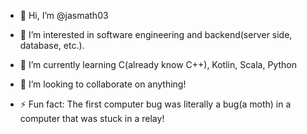 - 👋 Hi, I’m @jasmath03
  
- 👀 I’m interested in software engineering and backend(server side, database, etc.).
  
- 🌱 I’m currently learning C(already know C++), Kotlin, Scala, Python
  
- 💞️ I’m looking to collaborate on anything! 

- ⚡ Fun fact: The first computer bug was literally a bug(a moth) in a computer that was stuck in a relay!

<!---
jasmath03/jasmath03 is a ✨ special ✨ repository because its `README.md` (this file) appears on your GitHub profile.
You can click the Preview link to take a look at your changes.
--->
